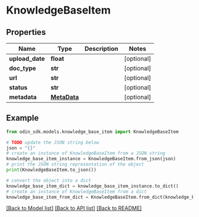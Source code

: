 # KnowledgeBaseItem


## Properties

Name | Type | Description | Notes
------------ | ------------- | ------------- | -------------
**upload_date** | **float** |  | [optional] 
**doc_type** | **str** |  | [optional] 
**url** | **str** |  | [optional] 
**status** | **str** |  | [optional] 
**metadata** | [**MetaData**](MetaData.md) |  | [optional] 

## Example

```python
from odin_sdk.models.knowledge_base_item import KnowledgeBaseItem

# TODO update the JSON string below
json = "{}"
# create an instance of KnowledgeBaseItem from a JSON string
knowledge_base_item_instance = KnowledgeBaseItem.from_json(json)
# print the JSON string representation of the object
print(KnowledgeBaseItem.to_json())

# convert the object into a dict
knowledge_base_item_dict = knowledge_base_item_instance.to_dict()
# create an instance of KnowledgeBaseItem from a dict
knowledge_base_item_from_dict = KnowledgeBaseItem.from_dict(knowledge_base_item_dict)
```
[[Back to Model list]](../README.md#documentation-for-models) [[Back to API list]](../README.md#documentation-for-api-endpoints) [[Back to README]](../README.md)


